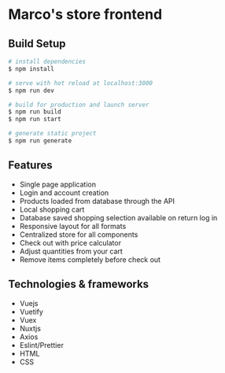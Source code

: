 # Marco's store frontend

## Build Setup

```bash
# install dependencies
$ npm install

# serve with hot reload at localhost:3000
$ npm run dev

# build for production and launch server
$ npm run build
$ npm run start

# generate static project
$ npm run generate
```

## Features
- Single page application
- Login and account creation
- Products loaded from database through the API
- Local shopping cart
- Database saved shopping selection available on return log in
- Responsive layout for all formats
- Centralized store for all components
- Check out with price calculator
- Adjust quantities from your cart
- Remove items completely before check out

## Technologies & frameworks
- Vuejs
- Vuetify
- Vuex
- Nuxtjs
- Axios
- Eslint/Prettier
- HTML
- CSS
